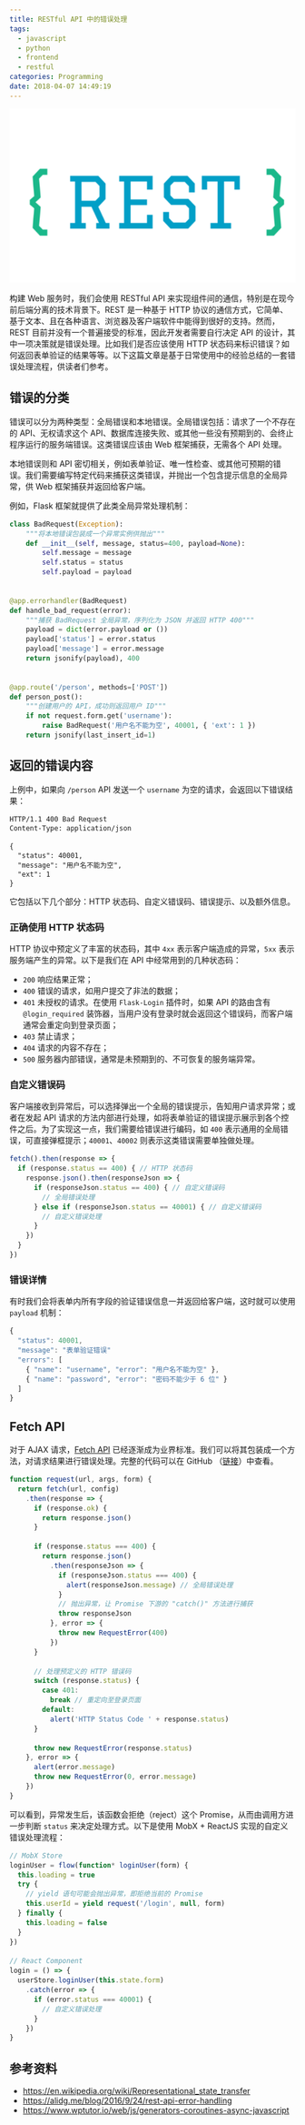 ```yaml
---
title: RESTful API 中的错误处理
tags:
  - javascript
  - python
  - frontend
  - restful
categories: Programming
date: 2018-04-07 14:49:19
---
```



![RESTful API](/images/restful-api.png)

构建 Web 服务时，我们会使用 RESTful API 来实现组件间的通信，特别是在现今前后端分离的技术背景下。REST 是一种基于 HTTP 协议的通信方式，它简单、基于文本、且在各种语言、浏览器及客户端软件中能得到很好的支持。然而，REST 目前并没有一个普遍接受的标准，因此开发者需要自行决定 API 的设计，其中一项决策就是错误处理。比如我们是否应该使用 HTTP 状态码来标识错误？如何返回表单验证的结果等等。以下这篇文章是基于日常使用中的经验总结的一套错误处理流程，供读者们参考。

## 错误的分类

错误可以分为两种类型：全局错误和本地错误。全局错误包括：请求了一个不存在的 API、无权请求这个 API、数据库连接失败、或其他一些没有预期到的、会终止程序运行的服务端错误。这类错误应该由 Web 框架捕获，无需各个 API 处理。

本地错误则和 API 密切相关，例如表单验证、唯一性检查、或其他可预期的错误。我们需要编写特定代码来捕获这类错误，并抛出一个包含提示信息的全局异常，供 Web 框架捕获并返回给客户端。

例如，Flask 框架就提供了此类全局异常处理机制：

```python
class BadRequest(Exception):
    """将本地错误包装成一个异常实例供抛出"""
    def __init__(self, message, status=400, payload=None):
        self.message = message
        self.status = status
        self.payload = payload


@app.errorhandler(BadRequest)
def handle_bad_request(error):
    """捕获 BadRequest 全局异常，序列化为 JSON 并返回 HTTP 400"""
    payload = dict(error.payload or ())
    payload['status'] = error.status
    payload['message'] = error.message
    return jsonify(payload), 400


@app.route('/person', methods=['POST'])
def person_post():
    """创建用户的 API，成功则返回用户 ID"""
    if not request.form.get('username'):
        raise BadRequest('用户名不能为空', 40001, { 'ext': 1 })
    return jsonify(last_insert_id=1)
```

<!-- more -->

## 返回的错误内容

上例中，如果向 `/person` API 发送一个 `username` 为空的请求，会返回以下错误结果：

```text
HTTP/1.1 400 Bad Request
Content-Type: application/json

{
  "status": 40001,
  "message": "用户名不能为空",
  "ext": 1
}
```

它包括以下几个部分：HTTP 状态码、自定义错误码、错误提示、以及额外信息。

### 正确使用 HTTP 状态码

HTTP 协议中预定义了丰富的状态码，其中 `4xx` 表示客户端造成的异常，`5xx` 表示服务端产生的异常。以下是我们在 API 中经常用到的几种状态码：

* `200` 响应结果正常；
* `400` 错误的请求，如用户提交了非法的数据；
* `401` 未授权的请求。在使用 `Flask-Login` 插件时，如果 API 的路由含有 `@login_required` 装饰器，当用户没有登录时就会返回这个错误码，而客户端通常会重定向到登录页面；
* `403` 禁止请求；
* `404` 请求的内容不存在；
* `500` 服务器内部错误，通常是未预期到的、不可恢复的服务端异常。

### 自定义错误码

客户端接收到异常后，可以选择弹出一个全局的错误提示，告知用户请求异常；或者在发起 API 请求的方法内部进行处理，如将表单验证的错误提示展示到各个控件之后。为了实现这一点，我们需要给错误进行编码，如 `400` 表示通用的全局错误，可直接弹框提示；`40001`、`40002` 则表示这类错误需要单独做处理。

```javascript
fetch().then(response => {
  if (response.status == 400) { // HTTP 状态码
    response.json().then(responseJson => {
      if (responseJson.status == 400) { // 自定义错误码
        // 全局错误处理
      } else if (responseJson.status == 40001) { // 自定义错误码
        // 自定义错误处理
      }
    })
  }
})
```

### 错误详情

有时我们会将表单内所有字段的验证错误信息一并返回给客户端，这时就可以使用 `payload` 机制：

```javascript
{
  "status": 40001,
  "message": "表单验证错误"
  "errors": [
    { "name": "username", "error": "用户名不能为空" },
    { "name": "password", "error": "密码不能少于 6 位" }
  ]
}
```

## Fetch API

对于 AJAX 请求，[Fetch API](https://developer.mozilla.org/en-US/docs/Web/API/Fetch_API) 已经逐渐成为业界标准。我们可以将其包装成一个方法，对请求结果进行错误处理。完整的代码可以在 GitHub （[链接](https://github.com/jizhang/rest-error/blob/master/src/request.js)）中查看。

```javascript
function request(url, args, form) {
  return fetch(url, config)
    .then(response => {
      if (response.ok) {
        return response.json()
      }

      if (response.status === 400) {
        return response.json()
          .then(responseJson => {
            if (responseJson.status === 400) {
              alert(responseJson.message) // 全局错误处理
            }
            // 抛出异常，让 Promise 下游的 "catch()" 方法进行捕获
            throw responseJson
          }, error => {
            throw new RequestError(400)
          })
      }

      // 处理预定义的 HTTP 错误码
      switch (response.status) {
        case 401:
          break // 重定向至登录页面
        default:
          alert('HTTP Status Code ' + response.status)
      }

      throw new RequestError(response.status)
    }, error => {
      alert(error.message)
      throw new RequestError(0, error.message)
    })
}
```

可以看到，异常发生后，该函数会拒绝（reject）这个 Promise，从而由调用方进一步判断 `status` 来决定处理方式。以下是使用 MobX + ReactJS 实现的自定义错误处理流程：

```javascript
// MobX Store
loginUser = flow(function* loginUser(form) {
  this.loading = true
  try {
    // yield 语句可能会抛出异常，即拒绝当前的 Promise
    this.userId = yield request('/login', null, form)
  } finally {
    this.loading = false
  }
})

// React Component
login = () => {
  userStore.loginUser(this.state.form)
    .catch(error => {
      if (error.status === 40001) {
        // 自定义错误处理
      }
    })
}
```

## 参考资料

* https://en.wikipedia.org/wiki/Representational_state_transfer
* https://alidg.me/blog/2016/9/24/rest-api-error-handling
* https://www.wptutor.io/web/js/generators-coroutines-async-javascript

